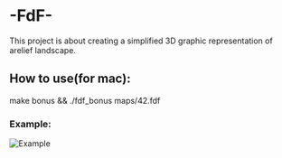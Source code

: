 <h1>-FdF-</h1>

<p>This project is about creating a simplified 3D graphic representation of arelief landscape.</p>

<h2>How to use(for mac):</h2>

<p>make bonus && ./fdf_bonus maps/42.fdf</p>

<h3>Example:</h3>
<img src="https://raw.githubusercontent.com/Avchar/school_21_3/master/fdf/Exampe.png" alt="Example">
